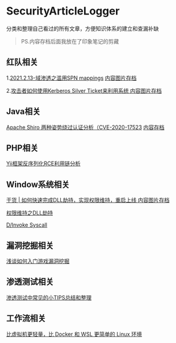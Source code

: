 # SecurityArticleLogger
 分类和整理自己看过的所有文章，方便知识体系的建立和查漏补缺

>PS.内容存档后面我放在了印象笔记的剪藏



## 红队相关

1.[2021.2.13-域渗透之滥用SPN mappings](https://mp.weixin.qq.com/s/AI0DoMTWAsEypPLS3wUWsw)   [内容图片存档](https://github.com/mstxq17/SecurityArticleLogger/blob/main/README.assets/canvas.png)

2.[攻击者如何使用Kerberos Silver Ticket来利用系统 ](https://adsecurity.org/?p=2011)  [内容图片存档](https://github.com/mstxq17/SecurityArticleLogger/blob/main/README.assets/image-20210213215741850.png)



## Java相关

[Apache Shiro 两种姿势绕过认证分析（CVE-2020-17523](https://mp.weixin.qq.com/s/MEoqMjGkifnIn4MedluCHw)  [内容存档](https://static.app.yinxiang.com/embedded-web/profile/#/join?guid=64810ac0-851f-4397-87f0-b0904063eb77&channel=copylink&shardId=s14&ownerId=18477792)



## PHP相关

[Yii框架反序列化RCE利用链分析](https://mp.weixin.qq.com/s/dZNkPToBaU1BcrFjqNZOGA)



## Window系统相关

[干货 | 如何快速完成DLL劫持，实现权限维持，重启上线 ](https://mp.weixin.qq.com/s/W5ouifHLu-S6CFU-on5fXg)  [内容图片存档](https://github.com/mstxq17/SecurityArticleLogger/blob/main/README.assets/image-20210215004417447.png)

[权限维持之DLL劫持](https://mp.weixin.qq.com/s/P0Vsa5ydTMHWl5NNbxIWUw)

[D/Invoke Syscall](https://mp.weixin.qq.com/s/tSy6yNS26Lw9LmJZzmxt4g)



## 漏洞挖掘相关

[浅谈如何入门游戏漏洞挖掘](https://mp.weixin.qq.com/s/tRQVxGtKdR169Ieq95VoQw)



## 渗透测试相关

[渗透测试中常见的小TIPS总结和整理](https://mp.weixin.qq.com/s/grhxGsTNtQt0gVjycoUk7g)



## 工作流相关

[比虚拟机更轻量，比 Docker 和 WSL 更简单的 Linux 环境](https://mp.weixin.qq.com/s/613UN5mOFQBMIPsf_jQXmg)



